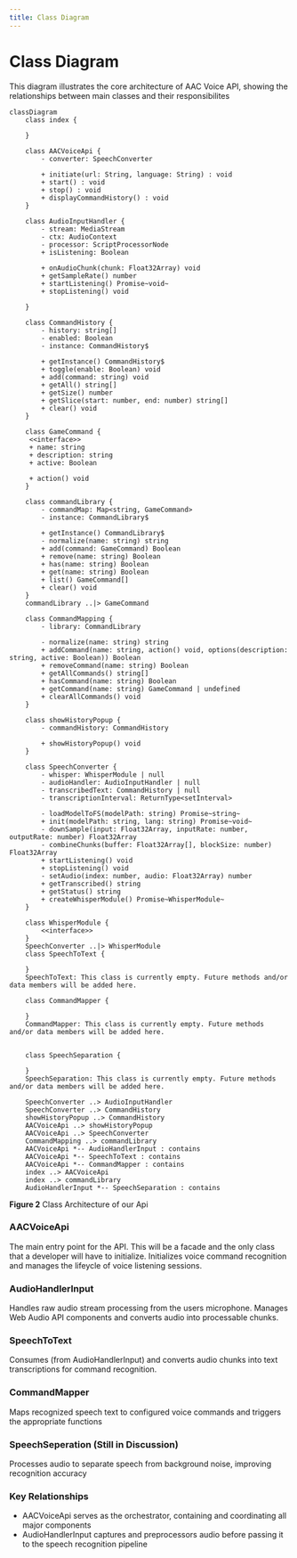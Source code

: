 ```yaml
---
title: Class Diagram
---
```


# Class Diagram

This diagram illustrates the core architecture of AAC Voice API, showing the relationships between main classes
and their responsibilites 
```mermaid
classDiagram
    class index {
       
    }

    class AACVoiceApi {
        - converter: SpeechConverter
        
        + initiate(url: String, language: String) : void
        + start() : void
        + stop() : void
        + displayCommandHistory() : void
    }

    class AudioInputHandler {
        - stream: MediaStream
        - ctx: AudioContext
        - processor: ScriptProcessorNode
        + isListening: Boolean
        
        + onAudioChunk(chunk: Float32Array) void
        + getSampleRate() number
        + startListening() Promise~void~
        + stopListening() void
        
    }
    
    class CommandHistory {
        - history: string[]
        - enabled: Boolean
        - instance: CommandHistory$ 
        
        + getInstance() CommandHistory$
        + toggle(enable: Boolean) void
        + add(command: string) void
        + getAll() string[]
        + getSize() number
        + getSlice(start: number, end: number) string[]
        + clear() void
    }
    
    class GameCommand {
     <<interface>>
     + name: string
     + description: string
     + active: Boolean
     
     + action() void
    }
    
    class commandLibrary {
        - commandMap: Map<string, GameCommand>
        - instance: CommandLibrary$
        
        + getInstance() CommandLibrary$
        - normalize(name: string) string
        + add(command: GameCommand) Boolean
        + remove(name: string) Boolean
        + has(name: string) Boolean
        + get(name: string) Boolean
        + list() GameCommand[]
        + clear() void
    }
    commandLibrary ..|> GameCommand
    
    class CommandMapping {
        - library: CommandLibrary
        
        - normalize(name: string) string
        + addCommand(name: string, action() void, options(description: string, active: Boolean)) Boolean
        + removeCommand(name: string) Boolean
        + getAllCommands() string[]
        + hasCommand(name: string) Boolean
        + getCommand(name: string) GameCommand | undefined
        + clearAllCommands() void
    }
    
    class showHistoryPopup {
        - commandHistory: CommandHistory
        
        + showHistoryPopup() void
    }
    
    class SpeechConverter {
        - whisper: WhisperModule | null
        - audioHandler: AudioInputHandler | null
        - transcribedText: CommandHistory | null
        - transcriptionInterval: ReturnType<setInterval>
        
        - loadModelToFS(modelPath: string) Promise~string~
        + init(modelPath: string, lang: string) Promise~void~
        - downSample(input: Float32Array, inputRate: number, outputRate: number) Float32Array
        - combineChunks(buffer: Float32Array[], blockSize: number) Float32Array
        + startListening() void
        + stopListening() void
        - setAudio(index: number, audio: Float32Array) number
        + getTranscribed() string
        + getStatus() string
        + createWhisperModule() Promise~WhisperModule~
    }
    
    class WhisperModule {
        <<interface>>
    }
    SpeechConverter ..|> WhisperModule
    class SpeechToText {
        
    }
    SpeechToText: This class is currently empty. Future methods and/or data members will be added here.
    
    class CommandMapper {
       
    }
    CommandMapper: This class is currently empty. Future methods and/or data members will be added here.


    class SpeechSeparation {
       
    }
    SpeechSeparation: This class is currently empty. Future methods and/or data members will be added here.

    SpeechConverter ..> AudioInputHandler
    SpeechConverter ..> CommandHistory
    showHistoryPopup ..> CommandHistory
    AACVoiceApi ..> showHistoryPopup
    AACVoiceApi ..> SpeechConverter
    CommandMapping ..> commandLibrary
    AACVoiceApi *-- AudioHandlerInput : contains
    AACVoiceApi *-- SpeechToText : contains
    AACVoiceApi *-- CommandMapper : contains
    index ..> AACVoiceApi
    index ..> commandLibrary
    AudioHandlerInput *-- SpeechSeparation : contains
```
**Figure 2** Class Architecture of our Api

### AACVoiceApi
The main entry point for the API. This will be a facade and the only class that a developer will have to initialize.
Initializes voice command recognition and manages the lifeycle of voice listening sessions.

### AudioHandlerInput
Handles raw audio stream processing from the users microphone. Manages Web Audio API components and converts audio into processable chunks.

### SpeechToText
Consumes (from AudioHandlerInput) and converts audio chunks into text transcriptions for command recognition.

### CommandMapper
Maps recognized speech text to configured voice commands and triggers the appropriate functions

### SpeechSeperation (Still in Discussion)
Processes audio to separate speech from background noise, improving recognition accuracy

### Key Relationships 
- AACVoiceApi serves as the orchestrator, containing and coordinating all major components
- AudioHandlerInput captures and preprocessors audio before passing it to the speech recognition pipeline